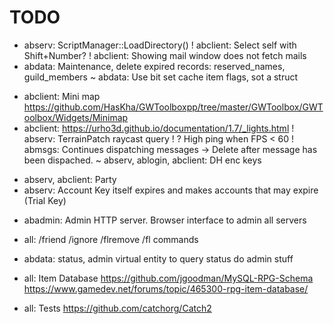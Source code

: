 # TODO

+ abserv: ScriptManager::LoadDirectory()
! abclient: Select self with Shift+Number?
! abclient: Showing mail window does not fetch mails
+ abdata: Maintenance, delete expired records: reserved_names, guild_members
~ abdata: Use bit set cache item flags, sot a struct
* abclient: Mini map https://github.com/HasKha/GWToolboxpp/tree/master/GWToolbox/GWToolbox/Widgets/Minimap
* abclient: https://urho3d.github.io/documentation/1.7/_lights.html
! abserv: TerrainPatch raycast query
! ? High ping when FPS < 60
! abmsgs: Continues dispatching messages -> Delete after message has been dispached.
~ abserv, ablogin, abclient: DH enc keys
+ abserv, abclient: Party
+ abserv: Account Key itself expires and makes accounts that may expire (Trial Key)

* abadmin: Admin HTTP server. Browser interface to admin all servers


* all: /friend /ignore /flremove /fl commands
* abdata: status, admin virtual entity to query status do admin stuff
* all: Item Database
  https://github.com/jgoodman/MySQL-RPG-Schema   
  https://www.gamedev.net/forums/topic/465300-rpg-item-database/

* all: Tests https://github.com/catchorg/Catch2
